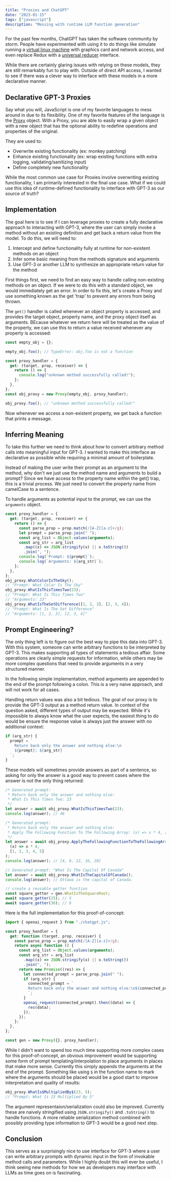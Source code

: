 ```yaml
---
title: "Proxies and ChatGPT"
date: "2023-01-15"
tags: ["javascript"]
description: "Messing with runtime LLM function generation"
---
```


For the past few months, ChatGPT has taken the software community by storm.
People have experimented with using it to do things like simulate running a [virtual linux machine](https://www.engraved.blog/building-a-virtual-machine-inside/)
with graphics card and network access, and even replace Redux with a [universal reducer](https://spindas.dreamwidth.org/4207.html) interface.

While there are certainly glaring issues with relying on these models, they are still remarkably fun to play with. Outside of direct API access, I wanted to see if there was a clever way to interface with these models in a more declarative manner.

## Declarative GPT-3 Proxies

Say what you will, JavaScript is one of my favorite languages to mess around in due to its flexibility. One of my favorite features of the language is the [Proxy](https://developer.mozilla.org/en-US/docs/Web/JavaScript/Reference/Global_Objects/Proxy) object. With a Proxy, you are able to easily wrap a given object with a new object that has the optional ability to redefine operations and properties of the original.

They are used to:

- Overwrite existing functionality (ex: monkey patching)
- Enhance existing functionality (ex: wrap existing functions with extra logging, validating/sanitizing input)
- Define completely new functionality

While the most common use case for Proxies involve overwriting existing functionality, I am primarily interested in the final use case. What if we could use this idea of runtime-defined functionality to interface with GPT-3 as our source of truth?

## Implementation

The goal here is to see if I can leverage proxies to create a fully declarative approach to interacting with GPT-3, where the user can simply invoke a method without an existing definition and get back a return value from the model. To do this, we will need to:

1. Intercept and define functionality fully at runtime for non-existent methods on an object
2. Infer some basic meaning from the methods signature and arguments
3. Use GPT-3 or another LLM to synthesize an appropriate return value for the method

First things first, we need to find an easy way to handle calling non-existing methods on an object. If we were to do this with a standard object, we would immediately get an error. In order to fix this, let's create a Proxy and use something known as the get 'trap' to prevent any errors from being thrown.

The `get()` handler is called whenever an object property is accessed, and provides the target object, property name, and the proxy object itself as arguments. BEcause whatever we return here will be treated as the value of the property, we can use this to return a value received whenever any property is accessed:

```js
const empty_obj = {};

empty_obj.foo(); // TypeError: obj.foo is not a function

const proxy_handler = {
  get: (target, prop, receiver) => {
    return () => {
      console.log("unknown method successfully called!");
    };
  },
};
const obj_proxy = new Proxy(empty_obj, proxy_handler);

obj_proxy.foo(); // "unknown method successfully called!"
```

Now whenever we access a non-existent property, we get back a function that prints a message.

## Inferring Meaning

To take this further we need to think about how to convert arbitrary method calls into meaningful input for GPT-3. I wanted to make this interface as declarative as possible while requiring a minimal amount of boilerplate.

Instead of making the user write their prompt as an argument to the method, why don't we just use the method name and arguments to build a prompt? Since we have access to the property name within the get() trap, this is a trivial process. We just need to convert the property name from camelCase to a sentence.

To handle arguments as potential input to the prompt, we can use the `arguments` object.

```js
const proxy_handler = {
  get: (target, prop, receiver) => {
    return () => {
      const parse_prop = prop.match(/[A-Z][a-z]+/g);
      let prompt = parse_prop.join(" ");
      const arg_list = Object.values(arguments);
      const arg_str = arg_list
        .map((x) => JSON.stringify(x) || x.toString())
        .join(", ");
      console.log(`Prompt: ${prompt}`);
      console.log(`Arguments: ${arg_str}`);
    };
  },
};
obj_proxy.WhatColorIsTheSky();
// "Prompt: What Color Is The Sky"
obj_proxy.WhatIsThisTimesTwo(23);
// "Prompt: What Is This Times Two"
// "Arguments: 23"
obj_proxy.WhatIsTheSetDifference([1, 2, 3], [2, 3, 4]);
// "Prompt: What Is The Set Difference"
// "Arguments: [1, 2, 3], [2, 3, 4]"
```

## Prompt Engineering?

The only thing left is to figure out the best way to pipe this data into GPT-3. With this system, someone can write arbitrary functions to be interpreted by GPT-3. This makes supporting all types of statements a tedious affair. Some operations are clearly simple requests for information, while others may be more complex questions that need to provide arguments in a very structured manner.

In the following simple implementation, method arguments are appended to the end of the prompt following a colon. This is a very naive approach, and will not work for all cases.

Handling return values was also a bit tedious. The goal of our proxy is to provide the GPT-3 output as a method return value. In context of the question asked, different types of output may be expected. While it's impossible to always know what the user expects, the easiest thing to do would be ensure the response value is always just the answer with no additional context:

```js
if (arg_str) {
  prompt = `
    Return back only the answer and nothing else:\n
    ${prompt}: ${arg_str}
  `;
}
```

These models will sometimes provide answers as part of a sentence, so asking for only the answer is a good way to prevent cases where the answer is not the only thing returned:

```js
/* Generated prompt:
 * Return back only the answer and nothing else:
 * What Is This Times Two: 23
 */
let answer = await obj_proxy.WhatIsThisTimesTwo(23);
console.log(answer); // 46

/* Generated prompt:
 * Return back only the answer and nothing else:
 * Apply The Following Function To The Following Array: (x) => x * 4, [1,2,3,4,5]
 */
let answer = await obj_proxy.ApplyTheFollowingFunctionToTheFollowingArray(
  (x) => x * 4,
  [1, 2, 3, 4, 5]
);
console.log(answer); // [4, 8, 12, 16, 20]

// Generated prompt: "What Is The Capital Of Canada"
let answer = await obj_proxy.WhatIsTheCapitalOfCanada();
console.log(answer); // Ottawa is the capital of Canada.

// create a reusable getter function
const square_getter = gen.WhatIsTheSquareRoot;
await square_getter(25); // 5
await square_getter(36); // 6
```

Here is the full implementation for this proof-of-concept:

```js
import { openai_request } from "./chatgpt.js";

const proxy_handler = {
  get: function (target, prop, receiver) {
    const parse_prop = prop.match(/[A-Z][a-z]+/g);
    return async function () {
      const arg_list = Object.values(arguments);
      const arg_str = arg_list
        .map((x) => JSON.stringify(x) || x.toString())
        .join(", ");
      return new Promise((res) => {
        let connected_prompt = parse_prop.join(" ");
        if (arg_str) {
          connected_prompt = `
          Return back only the answer and nothing else:\n${connected_prompt}: ${arg_str}
          `;
        }
        openai_request(connected_prompt).then((data) => {
          res(data);
        });
      });
    };
  },
};

const gen = new Proxy({}, proxy_handler);
```

While I didn't want to spend too much time supporting more complex cases for this proof-of-concept, an obvious improvement would be supporting some form of prompt templating/interpolation to place arguments in places that make more sense. Currently this simply appends the arguments at the end of the prompt. Something like using `$` in the function name to mark where the arguments should be placed would be a good start to improve interpretation and quality of results:

```js
obj_proxy.WhatIs$MultipliedBy$(23, 5);
// "Prompt: What Is 23 Multiplied By 5"
```

The argument representaion/serialization could also be improved. Currently these are naively stringified using `JSON.stringify()` and `.toString()` to handle functions. A more reliable serialization method combined with possibly providing type information to GPT-3 would be a good next step.

## Conclusion

This serves as a surprisingly nice to use interface for GPT-3 where a user can write arbitrary prompts with dynamic input in the form of invokable method calls and parameters. While I highly doubt this will ever be useful, I think seeing new methods for how we as developers may interface with LLMs as time goes on is fascinating.
